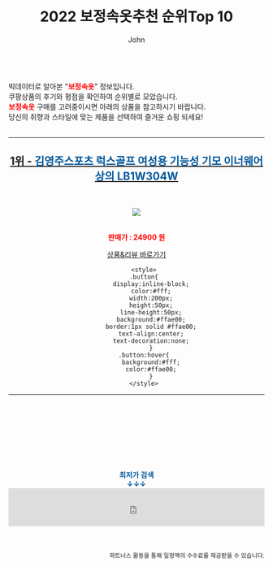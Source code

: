 ﻿---
layout: post
title:  "2022 보정속옷추천 순위Top 10"
author: John
categories: [ 패션의류 ]
tags: [  ]
image: https://static.coupangcdn.com/image/retail/images/2021/11/19/16/8/d8bdc5b8-7307-4a6b-89ee-4c69d24ce9e2.jpg 
description: "2022 보정속옷추천 순위Top 10 관련 상품으로 가장 고객 선호도가 높은 제품입니다."
toc: true
toc_sticky: true
---

<br>
빅데이터로 알아본 "<b><font color='#ff0000'>보정속옷</font></b>" 정보입니다.
<br>
쿠팡상품의 후기와 평점을 확인하여 순위별로 모았습니다.
<br>
<b><font color='#ff0000'>보정속옷</font></b>  구매를 고려중이시면 아래의 상품을 참고하시기 바랍니다.
<br>
당신의 취향과 스타일에 맞는 제품을 선택하여 즐거운 쇼핑 되세요!
<br><br>
<hr>
<p>
    
<center><h2><a href="https://link.coupang.com/re/AFFSDP?lptag=AF7307611&pageKey=6190437688&itemId=12214499680&vendorItemId=79485317133&traceid=V0-153-595456f5b10b27fc" target="_blank"><b>1위 - <font color='#01579B'>김영주스포츠 럭스골프 여성용 기능성 기모 이너웨어 상의 LB1W304W</font></b></a></h2><br>

<a href="https://link.coupang.com/re/AFFSDP?lptag=AF7307611&pageKey=6190437688&itemId=12214499680&vendorItemId=79485317133&traceid=V0-153-595456f5b10b27fc" target="_blank"><img src="https://static.coupangcdn.com/image/retail/images/2021/11/19/16/8/d8bdc5b8-7307-4a6b-89ee-4c69d24ce9e2.jpg"></a><br><br>

<b><font color='#ff0000'>판매가 : 24900 원</font></b><br>

<a href="https://link.coupang.com/re/AFFSDP?lptag=AF7307611&pageKey=6190437688&itemId=12214499680&vendorItemId=79485317133&traceid=V0-153-595456f5b10b27fc" target="_blank" class="button">상품&리뷰 바로가기</a><p>

        <style>
        .button{
            display:inline-block;
            color:#fff;
            width:200px;
            height:50px;
            line-height:50px;
            background:#ffae00;
            border:1px solid #ffae00;
            text-align:center;
            text-decoration:none;
            }
        .button:hover{
            background:#fff;
            color:#ffae00;
            }
        </style>

<hr>

<br><br><br><br><br><br><br>
<center><b><font color='#01579B' size='medium'>최저가 검색<br>
↓↓↓</font></b></center>
<center><iframe src="https://coupa.ng/b1Tbjx" width="100%" height="75" frameborder="0" scrolling="no" referrerpolicy="unsafe-url"></iframe></center>
<br><br>
<p>
<small>
    <div align="right">파트너스 활동을 통해 일정액의 수수료를 제공받을 수 있습니다.</div>
</small>
</p>
